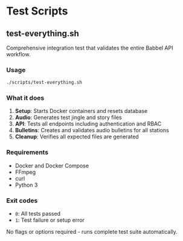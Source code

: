 # Test Scripts

## test-everything.sh

Comprehensive integration test that validates the entire Babbel API workflow.

### Usage

```bash
./scripts/test-everything.sh
```

### What it does

1. **Setup**: Starts Docker containers and resets database
2. **Audio**: Generates test jingle and story files
3. **API**: Tests all endpoints including authentication and RBAC
4. **Bulletins**: Creates and validates audio bulletins for all stations
5. **Cleanup**: Verifies all expected files are generated

### Requirements

- Docker and Docker Compose
- FFmpeg
- curl
- Python 3

### Exit codes

- `0`: All tests passed
- `1`: Test failure or setup error

No flags or options required - runs complete test suite automatically.